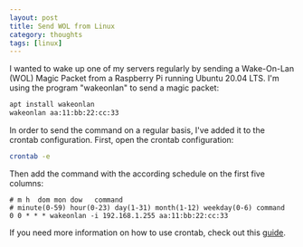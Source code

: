 ```yaml
---
layout: post
title: Send WOL from Linux
category: thoughts
tags: [linux]
---
```


I wanted to wake up one of my servers regularly by sending a Wake-On-Lan (WOL) Magic Packet from a Raspberry Pi running Ubuntu 20.04 LTS. I'm using the program "wakeonlan" to send a magic packet:
```bash
apt install wakeonlan
wakeonlan aa:11:bb:22:cc:33
```

In order to send the command on a regular basis, I've added it to the crontab configuration. First, open the crontab configuration:
```bash
crontab -e
```

Then add the command with the according schedule on the first five columns:
```
# m h  dom mon dow   command
# minute(0-59) hour(0-23) day(1-31) month(1-12) weekday(0-6) command
0 0 * * * wakeonlan -i 192.168.1.255 aa:11:bb:22:cc:33
```

If you need more information on how to use crontab, check out this [guide](https://www.howtogeek.com/101288/how-to-schedule-tasks-on-linux-an-introduction-to-crontab-files/).
